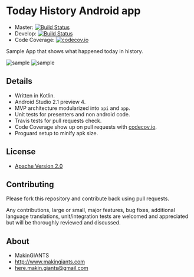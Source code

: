 Today History Android app
=========================

+ Master: [![Build Status](https://travis-ci.org/MakinGiants/todayhistory.svg?branch=master)](https://travis-ci.org/MakinGiants/todayhistory)
+ Develop: [![Build Status](https://travis-ci.org/MakinGiants/todayhistory.svg?branch=develop)](https://travis-ci.org/MakinGiants/todayhistory)
+ Code Coverage: [![codecov.io](https://codecov.io/github/MakinGiants/todayhistory/coverage.svg?branch=develop)](https://codecov.io/github/MakinGiants/todayhistory?branch=develop)

Sample App that shows what happened today in history.

![sample](img/1.png)
![sample](img/2.png)

## Details
- Written in Kotlin.
- Android Studio 2.1 preview 4.
- MVP architecture modularized into `api` and `app`.
- Unit tests for presenters and non android code.
- Travis tests for pull requests check.
- Code Coverage show up on pull requests with [codecov.io](https://codecov.io).
- Proguard setup to minify apk size.

## License

* [Apache Version 2.0](http://www.apache.org/licenses/LICENSE-2.0.html)

## Contributing

Please fork this repository and contribute back using pull requests.

Any contributions, large or small, major features, bug fixes, additional
language translations, unit/integration tests are welcomed and appreciated
but will be thoroughly reviewed and discussed.

## About

+ MakinGIANTS
+ http://www.makingiants.com
+ here.makin.giants@gmail.com
